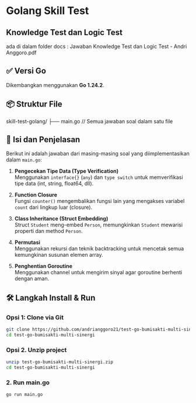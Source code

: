 # Golang Skill Test

## Knowledge Test dan Logic Test
ada di dalam folder docs : Jawaban Knowledge Test dan Logic Test - Andri Anggoro.pdf

## ✅ Versi Go

Dikembangkan menggunakan **Go 1.24.2**.

## 📦 Struktur File

skill-test-golang/
├── main.go // Semua jawaban soal dalam satu file

## 🧪 Isi dan Penjelasan

Berikut ini adalah jawaban dari masing-masing soal yang diimplementasikan dalam `main.go`:

1. **Pengecekan Tipe Data (Type Verification)**  
   Menggunakan `interface{}` (`any`) dan `type switch` untuk memverifikasi tipe data (int, string, float64, dll).

2. **Function Closure**  
   Fungsi `counter()` mengembalikan fungsi lain yang mengakses variabel `count` dari lingkup luar (closure).

3. **Class Inheritance (Struct Embedding)**  
   Struct `Student` meng-embed `Person`, memungkinkan `Student` mewarisi properti dan method `Person`.

4. **Permutasi**  
   Menggunakan rekursi dan teknik backtracking untuk mencetak semua kemungkinan susunan elemen array.

5. **Penghentian Goroutine**  
   Menggunakan channel untuk mengirim sinyal agar goroutine berhenti dengan aman.

## 🛠️ Langkah Install & Run

### Opsi 1: Clone via Git

```bash
git clone https://github.com/andrianggoro21/test-go-bumisakti-multi-sinergi.git
cd test-go-bumisakti-multi-sinergi
```

### Opsi 2. Unzip project

```bash
unzip test-go-bumisakti-multi-sinergi.zip
cd test-go-bumisakti-multi-sinergi
```

### 2. Run main.go

```bash
go run main.go
```
